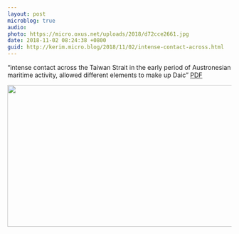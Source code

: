 ```yaml
---
layout: post
microblog: true
audio: 
photo: https://micro.oxus.net/uploads/2018/d72cce2661.jpg
date: 2018-11-02 08:24:38 +0800
guid: http://kerim.micro.blog/2018/11/02/intense-contact-across.html
---
```

“intense contact across the Taiwan Strait in the early period of Austronesian maritime activity, allowed different elements to make up Daic” [PDF](https://www.academia.edu/37593287/Tai-Kadai_and_Austronesian_are_related_at_multiple_levels_and_their_archaeological_interpretation)

<img src="https://micro.oxus.net/uploads/2018/d72cce2661.jpg" width="600" height="318" />
